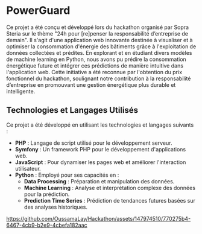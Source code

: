 # PowerGuard

Ce projet a été conçu et développé lors du hackathon organisé par Sopra Steria sur le thème "24h pour [re]penser la responsabilité d’entreprise de demain". Il s'agit d'une application web innovante destinée à visualiser et à optimiser la consommation d'énergie des bâtiments grâce à l'exploitation de données collectées et prédites. En explorant et en étudiant divers modèles de machine learning en Python, nous avons pu prédire la consommation énergétique future et intégrer ces prédictions de manière intuitive dans l'application web. Cette initiative a été reconnue par l'obtention du prix fonctionnel du hackathon, soulignant notre contribution à la responsabilité d’entreprise en promouvant une gestion énergétique plus durable et intelligente.

## Technologies et Langages Utilisés

Ce projet a été développé en utilisant les technologies et langages suivants :

- **PHP** : Langage de script utilisé pour le développement serveur.
- **Symfony** : Un framework PHP pour le développement d'applications web.
- **JavaScript** : Pour dynamiser les pages web et améliorer l'interaction utilisateur.
- **Python** : Employé pour ses capacités en :
  - **Data Processing** : Préparation et manipulation des données.
  - **Machine Learning** : Analyse et interprétation complexe des données pour la prédiction.
  - **Prediction Time Series** : Prédiction de tendances futures basées sur des analyses historiques.


https://github.com/OussamaLay/Hackathon/assets/147974510/770275b4-6467-4cb9-b2e9-4cbefa182aac

